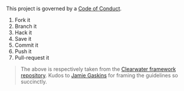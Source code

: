 This project is governed by a [Code of Conduct](CODE_OF_CONDUCT.md).

1. Fork it
2. Branch it
3. Hack it
4. Save it
5. Commit it
6. Push it
7. Pull-request it

> The above is respectively taken from the [Clearwater framework repository](https://github.com/clearwater-rb/clearwater/blob/master/README.md#contributing).
> Kudos to [Jamie Gaskins](https://github.com/jgaskins) for framing the guidelines so succinctly.
